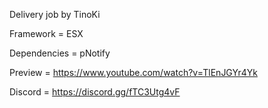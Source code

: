 Delivery job by TinoKi

Framework = ESX

Dependencies = pNotify

Preview = https://www.youtube.com/watch?v=TlEnJGYr4Yk

Discord = https://discord.gg/fTC3Utg4vF
